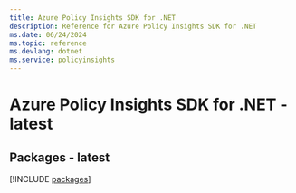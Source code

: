 ```yaml
---
title: Azure Policy Insights SDK for .NET
description: Reference for Azure Policy Insights SDK for .NET
ms.date: 06/24/2024
ms.topic: reference
ms.devlang: dotnet
ms.service: policyinsights
---
```

# Azure Policy Insights SDK for .NET - latest
## Packages - latest
[!INCLUDE [packages](policy-insights-index.md)]